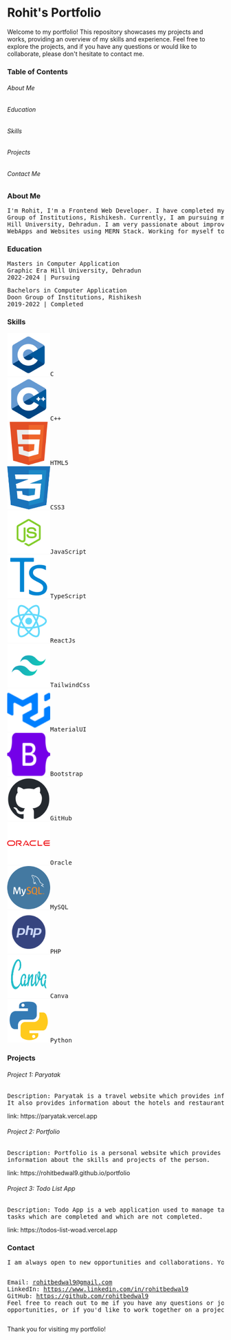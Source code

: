 <h1>Rohit's Portfolio</h1>

Welcome to my portfolio! This repository showcases my projects and works, providing an overview of my skills
and experience. Feel free to explore the projects, and if you have any questions or would like to collaborate,
please don't hesitate to contact me.

<h3>Table of Contents</h3>

<h6>About Me</h6>

<h6>Education</h6>

<h6>Skills</h6>

<h6>Projects</h6>

<h6>Contact Me</h6>

<h3>About Me</h3>

<pre>I'm Rohit, I'm a Frontend Web Developer. I have completed my Bachelor's in Computer Application from Doon 
Group of Institutions, Rishikesh. Currently, I am pursuing my Masters in Computer Applications from Graphic Era
Hill University, Dehradun. I am very passionate about improving my coding skills & developing websites. I build
WebApps and Websites using MERN Stack. Working for myself to improve my skills.</pre>

<h3>Education</h3>
<pre>Masters in Computer Application
Graphic Era Hill University, Dehradun
2022-2024 | Pursuing</pre>

<pre>Bachelors in Computer Application
Doon Group of Institutions, Rishikesh
2019-2022 | Completed</pre>


<h3>Skills</h3>
<pre><img src="./assets/skills/c-logo.png" alt="c" height=100px width=100px class="skill-img c">C
<img src="./assets/skills/cpp-logo.png" alt="cpp"  height=100px width=100px class="skill-img">C++
<img src="./assets/skills/html5-logo.png" alt="html"  height=100px width=100px class="skill-img">HTML5
<img src="./assets/skills/css3-logo.png" alt="css"  height=100px width=100px class="skill-img">CSS3
<img src="./assets/skills/javascript-logo.png" alt="javascript" height=100px width=100px class="skill-img">JavaScript
<img src="./assets/skills/typescript-logo.png" alt="typescript" height=100px width=100px class="skill-img">TypeScript
<img src="./assets/skills/reactjs-logo.png" alt="reactjs" height=100px width=100px class="skill-img">ReactJs
<img src="./assets/skills/tailwindcss-logo.png" alt="tailwindcss" height=100px width=100px class="skill-img">TailwindCss
<img src="./assets/skills/materialui-logo.svg" alt="materialui" height=100px width=100px class="skill-img">MaterialUI
<img src="./assets/skills/bootstrap-logo.svg" alt="bootstrap" height=100px width=100px class="skill-img">Bootstrap
<img src="./assets/skills/github-logo.png" alt="github" height=100px width=100px class="skill-img">GitHub
<img src="./assets/skills/oracle-logo.svg" alt="oracle" height=100px width=100px class="skill-img">Oracle
<img src="./assets/skills/mysql-logo.png" alt="MySQL" height=100px width=100px class="skill-img">MySQL
<img src="./assets/skills/php-logo.png" alt="php" height=100px width=100px class="skill-img">PHP
<img src="./assets/skills/canva-logo.svg" alt="canva" height=100px width=100px class="skill-img">Canva
<img src="./assets/skills/python-logo.png" alt="python" height=100px width=100px class="skill-img">Python</pre>

<h3>Projects</h3>

<h6>Project 1: Paryatak</h6>
<pre>Description: Paryatak is a travel website which provides information about the places to visit in Uttarakhand.
It also provides information about the hotels and restaurants in Uttarakhand.
</pre>
link: https://paryatak.vercel.app


<h6>Project 2: Portfolio</h6>
<pre>Description: Portfolio is a personal website which provides information about the person. It also provides 
information about the skills and projects of the person.
</pre>
link: https://rohitbedwal9.github.io/portfolio


<h6>Project 3: Todo List App</h6>
<pre>Description: Todo App is a web application used to manage tasks. It also provides information about the
tasks which are completed and which are not completed.
</pre>
link: https://todos-list-woad.vercel.app


<h3>Contact</h3>
<pre>I am always open to new opportunities and collaborations. You can reach out to me through the following channels:

Email: rohitbedwal9@gmail.com
LinkedIn: https://www.linkedin.com/in/rohitbedwal9
GitHub: https://github.com/rohitbedwal9
Feel free to reach out to me if you have any questions or job opportunities, or if you'd like to work together on a 
project.
</pre>
Thank you for visiting my portfolio!

